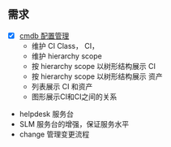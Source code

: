 

## 需求

- [x] [cmdb 配置管理](cmdb.md)
    - 维护 CI Class， CI，
    - 维护 hierarchy  scope
    - 按 hierarchy scope 以树形结构展示 CI 
    - 按 hierarchy scope 以树形结构展示 资产
    - 列表展示 CI 和资产
    - 图形展示CI和CI之间的关系

-  helpdesk 服务台
-  SLM 服务台的增强，保证服务水平
-  change 管理变更流程

